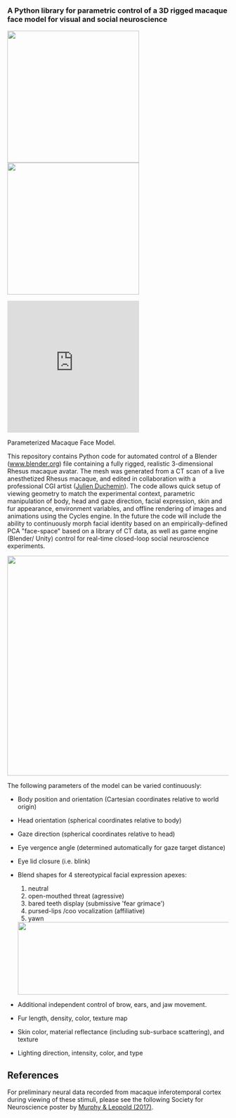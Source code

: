   
### **A Python library for parametric control of a 3D rigged macaque face model for visual and social neuroscience**
<img src= "https://user-images.githubusercontent.com/7523776/29430545-cbc198b0-8362-11e7-9826-5d5629ab22f4.gif" width="300" height="300" /> <img src= "https://user-images.githubusercontent.com/7523776/29431817-4fb301dc-8367-11e7-9e3c-4612c579d214.gif" width="300" height="300" /> 

<iframe src="https://player.vimeo.com/video/243763351 autoplay=1&loop=1&autopause=0" width="300" height="300" frameborder="0" webkitallowfullscreen mozallowfullscreen allowfullscreen></iframe>
<p>Parameterized Macaque Face Model.</p>

This repository contains Python code for automated control of a Blender (www.blender.org) file containing a fully rigged, realistic 3-dimensional Rhesus macaque avatar. The mesh was generated from a CT scan of a live anesthetized Rhesus macaque, and edited in collaboration with a professional CGI artist (<a href="https://www.artstation.com/ishoop">Julien Duchemin</a>). The code allows quick setup of viewing geometry to match the experimental context, parametric manipulation of body, head and gaze direction, facial expression, skin and fur appearance, environment variables, and offline rendering of images and animations using the Cycles engine. In the future the code will include the ability to continuously morph facial identity based on an empirically-defined PCA "face-space" based on a library of CT data, as well as game engine (Blender/ Unity) control for real-time closed-loop social neuroscience experiments. 

<img src= "https://user-images.githubusercontent.com/7523776/29434998-237ade62-8373-11e7-81b7-451fde4ba5b8.png" width="850" height="500" />

The following parameters of the model can be varied continuously:
* Body position and orientation (Cartesian coordinates relative to world origin)
* Head orientation (spherical coordinates relative to body)
* Gaze direction (spherical coordinates relative to head)
* Eye vergence angle (determined automatically for gaze target distance)
* Eye lid closure (i.e. blink)
* Blend shapes for 4 stereotypical facial expression apexes:
  1) neutral
  2) open-mouthed threat (agressive)
  3) bared teeth display (submissive 'fear grimace')
  4) pursed-lips /coo vocalization (affiliative)
  5) yawn 
  
  <img src= "https://user-images.githubusercontent.com/7523776/36106084-54a84d8c-0fe4-11e8-9330-3e32795f64b4.png" width="850" height="165" />
  
* Additional independent control of brow, ears, and jaw movement.
* Fur length, density, color, texture map
* Skin color, material reflectance (including sub-surbace scattering), and texture
* Lighting direction, intensity, color, and type

## References
For preliminary neural data recorded from macaque inferotemporal cortex during viewing of these stimuli, please see the following Society for Neuroscience poster by <a href="https://www.researchgate.net/publication/323126846_Measuring_neuronal_selectivity_for_facial_features_in_macaque_inferotemporal_cortex_through_adaptive_sampling_of_feature_space">Murphy & Leopold (2017)</a>.
